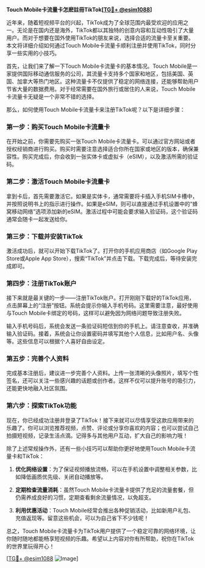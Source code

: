 **Touch Mobile卡流量卡怎麽註冊TikTok[[TG💪+ @esim1088](https://t.me/s/esim1088)]**

近年来，随着短视频平台的兴起，TikTok成为了全球范围内最受欢迎的应用之一。无论是在国内还是海外，TikTok都以其独特的创意内容和互动性吸引了大量用户。而对于想要在国外使用TikTok的朋友来说，选择合适的流量卡至关重要。本文将详细介绍如何通过Touch Mobile卡流量卡顺利注册并使用TikTok，同时分享一些实用的小技巧。

首先，让我们来了解一下Touch Mobile卡流量卡的基本情况。Touch Mobile是一家提供国际移动通信服务的公司，其流量卡支持多个国家和地区，包括美国、英国、加拿大等热门地区。这种流量卡不仅提供了稳定的网络连接，还能够帮助用户节省大量的数据费用。对于经常需要在国外旅行或居住的人来说，Touch Mobile卡流量卡无疑是一个非常不错的选择。

那么，如何使用Touch Mobile卡流量卡来注册TikTok呢？以下是详细步骤：

### 第一步：购买Touch Mobile卡流量卡

在开始之前，你需要先购买一张Touch Mobile卡流量卡。可以通过官方网站或者授权经销商进行购买。购买时需要注意选择适合你所在国家或地区的版本，确保兼容性。购买完成后，你会收到一张实体卡或虚拟卡（eSIM），以及激活所需的验证码。

### 第二步：激活Touch Mobile卡流量卡

拿到卡后，首先需要激活它。如果是实体卡，通常需要将卡插入手机SIM卡槽中，并按照说明书上的指示进行操作。如果是eSIM，则可以直接通过手机设置中的“蜂窝移动网络”选项添加新的eSIM。激活过程中可能会要求输入验证码，这个验证码通常会随卡一起发送给你。

### 第三步：下载并安装TikTok

激活成功后，就可以开始下载TikTok了。打开你的手机应用商店（如Google Play Store或Apple App Store），搜索“TikTok”并点击下载。下载完成后，等待安装完成即可。

### 第四步：注册TikTok账户

接下来就是最关键的一步——注册TikTok账户。打开刚刚下载好的TikTok应用，点击屏幕上的“注册”按钮。系统会提示你输入手机号码。这里需要注意，最好使用与Touch Mobile卡绑定的号码，这样可以避免因为网络问题导致注册失败。

输入手机号码后，系统会发送一条验证码短信到你的手机上。请注意查收，并准确输入验证码。接着，系统会让你设置密码并填写其他个人信息，比如用户名、头像等。这些信息可以根据个人喜好自由设定。

### 第五步：完善个人资料

完成基本注册后，建议进一步完善个人资料。上传一张清晰的头像照片，填写个性签名，还可以关注一些感兴趣的话题或创作者。这样不仅可以提升账号的吸引力，还能更快地融入社区氛围。

### 第六步：探索TikTok功能

现在，你已经成功注册并登录了TikTok！接下来就可以尽情享受这款应用带来的乐趣了。你可以浏览推荐视频，点赞、评论或分享你喜欢的内容；也可以尝试自己拍摄短视频，记录生活点滴。记得多与其他用户互动，扩大自己的影响力哦！

除了上述常规操作外，还有一些小技巧可以帮助你更好地使用Touch Mobile卡流量卡和TikTok：

1. **优化网络设置**：为了保证视频播放流畅，可以在手机设置中调整相关参数，比如降低画质优先级、关闭自动播放等。
   
2. **定期检查流量消耗**：虽然Touch Mobile卡流量卡提供了充足的流量套餐，但仍需养成良好的习惯，定期查看剩余流量情况，以免超支。

3. **利用优惠活动**：Touch Mobile经常会推出各种促销活动，比如新用户礼包、充值返现等。留意这些机会，可以为自己省下不少钱呢！

总之，Touch Mobile卡流量卡为TikTok用户提供了一个稳定可靠的网络环境，让你随时随地都能畅享短视频的乐趣。希望以上内容对你有所帮助，祝你在TikTok的世界里玩得开心！

[[TG💪+ @esim1088](https://t.me/s/esim1088) ![Image](https://i.postimg.cc/4NQfJmqS/Snipaste-2025-05-13-00-14-12.png)]